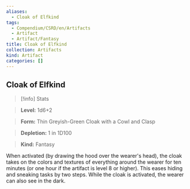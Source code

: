 ```yaml
---
aliases:
  - Cloak of Elfkind
tags:
  - Compendium/CSRD/en/Artifacts
  - Artifact
  - Artifact/Fantasy
title: Cloak of Elfkind
collection: Artifacts
kind: Artifact
categories: []
---
```

## Cloak of Elfkind    
>[!info] Stats    
> **Level:** 1d6+2    
> **Form:** Thin Greyish-Green Cloak with a Cowl and Clasp    
> **Depletion:** 1 in 1D100    
> **Kind:** Fantasy  
    
When activated (by drawing the hood over the wearer's head), the cloak takes on the colors and textures of everything around the wearer for ten minutes (or one hour if the artifact is level 8 or higher). This eases hiding and sneaking tasks by two steps. While the cloak is activated, the wearer can also see in the dark.